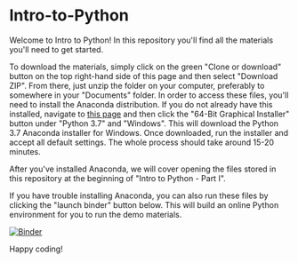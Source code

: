 # Intro-to-Python

Welcome to Intro to Python! In this repository you'll find all the materials you'll need to get started. 

To download the materials, simply click on the green "Clone or download" button on the top right-hand side of this page and then select "Download ZIP". From there, just unzip the folder on your computer, preferably to somewhere in your "Documents" folder. In order to access these files, you'll need to install the Anaconda distribution. If you do not already have this installed, navigate to [this page](https://www.anaconda.com/products/individual#windows) and then click the "64-Bit Graphical Installer" button under "Python 3.7" and "Windows". This will download the Python 3.7 Anaconda installer for Windows. Once downloaded, run the installer and accept all default settings. The whole process should take around 15-20 minutes. 

After you've installed Anaconda, we will cover opening the files stored in this repository at the beginning of "Intro to Python - Part I". 

If you have trouble installing Anaconda, you can also run these files by clicking the "launch binder" button below. This will build an online Python environment for you to run the demo materials. 

[![Binder](https://mybinder.org/badge_logo.svg)](https://mybinder.org/v2/gh/cra-international/Intro-to-Python/master)

Happy coding!